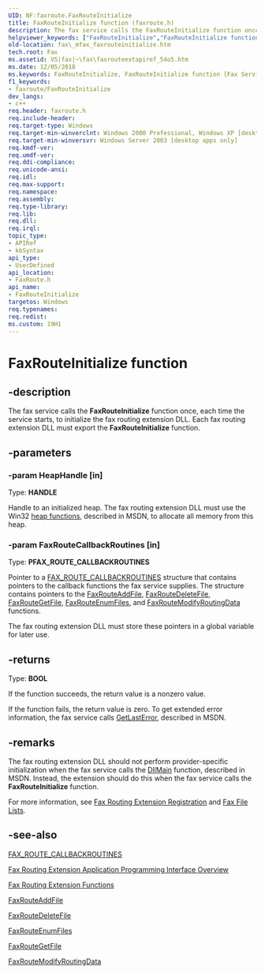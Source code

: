 ```yaml
---
UID: NF:faxroute.FaxRouteInitialize
title: FaxRouteInitialize function (faxroute.h)
description: The fax service calls the FaxRouteInitialize function once, each time the service starts, to initialize the fax routing extension DLL. Each fax routing extension DLL must export the FaxRouteInitialize function.
helpviewer_keywords: ["FaxRouteInitialize","FaxRouteInitialize function [Fax Service]","_mfax_faxrouteinitialize","fax._mfax_faxrouteinitialize","faxroute/FaxRouteInitialize"]
old-location: fax\_mfax_faxrouteinitialize.htm
tech.root: Fax
ms.assetid: VS|fax|~\fax\faxrouteextapiref_54o5.htm
ms.date: 12/05/2018
ms.keywords: FaxRouteInitialize, FaxRouteInitialize function [Fax Service], _mfax_faxrouteinitialize, fax._mfax_faxrouteinitialize, faxroute/FaxRouteInitialize
f1_keywords:
- faxroute/FaxRouteInitialize
dev_langs:
- c++
req.header: faxroute.h
req.include-header: 
req.target-type: Windows
req.target-min-winverclnt: Windows 2000 Professional, Windows XP [desktop apps only]
req.target-min-winversvr: Windows Server 2003 [desktop apps only]
req.kmdf-ver: 
req.umdf-ver: 
req.ddi-compliance: 
req.unicode-ansi: 
req.idl: 
req.max-support: 
req.namespace: 
req.assembly: 
req.type-library: 
req.lib: 
req.dll: 
req.irql: 
topic_type:
- APIRef
- kbSyntax
api_type:
- UserDefined
api_location:
- FaxRoute.h
api_name:
- FaxRouteInitialize
targetos: Windows
req.typenames: 
req.redist: 
ms.custom: 19H1
---
```


# FaxRouteInitialize function


## -description


The fax service calls the <b>FaxRouteInitialize</b> function once, each time the service starts, to initialize the fax routing extension DLL. Each fax routing extension DLL must export the <b>FaxRouteInitialize</b> function.


## -parameters




### -param HeapHandle [in]

Type: <b>HANDLE</b>

Handle to an initialized heap. The fax routing extension DLL must use the Win32 <a href="https://docs.microsoft.com/windows/desktop/Memory/heap-functions">heap functions</a>, described in MSDN, to allocate all memory from this heap.


### -param FaxRouteCallbackRoutines [in]

Type: <b>PFAX_ROUTE_CALLBACKROUTINES</b>

Pointer to a <a href="https://docs.microsoft.com/windows/desktop/api/faxroute/ns-faxroute-fax_route_callbackroutines">FAX_ROUTE_CALLBACKROUTINES</a> structure that contains pointers to the callback functions the fax service supplies. The structure contains pointers to the <a href="https://docs.microsoft.com/previous-versions/windows/desktop/api/faxroute/nc-faxroute-pfaxrouteaddfile">FaxRouteAddFile</a>, <a href="https://docs.microsoft.com/previous-versions/windows/desktop/api/faxroute/nc-faxroute-pfaxroutedeletefile">FaxRouteDeleteFile</a>, <a href="https://docs.microsoft.com/previous-versions/windows/desktop/api/faxroute/nc-faxroute-pfaxroutegetfile">FaxRouteGetFile</a>, <a href="https://docs.microsoft.com/previous-versions/windows/desktop/api/faxroute/nc-faxroute-pfaxrouteenumfiles">FaxRouteEnumFiles</a>, and <a href="https://docs.microsoft.com/previous-versions/windows/desktop/api/faxroute/nc-faxroute-pfaxroutemodifyroutingdata">FaxRouteModifyRoutingData</a> functions. 

                    

The fax routing extension DLL must store these pointers in a global variable for later use.


## -returns



Type: <b>BOOL</b>

If the function succeeds, the return value is a nonzero value.

If the function fails, the return value is zero. To get extended error information, the fax service calls <a href="https://docs.microsoft.com/windows/desktop/api/errhandlingapi/nf-errhandlingapi-getlasterror">GetLastError</a>, described in MSDN.




## -remarks



The fax routing extension DLL should not perform provider-specific initialization when the fax service calls the <a href="https://docs.microsoft.com/windows/desktop/Dlls/dllmain">DllMain</a> function, described in MSDN. Instead, the extension should do this when the fax service calls the <b>FaxRouteInitialize</b> function.

For more information, see <a href="https://docs.microsoft.com/previous-versions/windows/desktop/fax/-mfax-fax-routing-extension-registration">Fax Routing Extension Registration</a> and <a href="https://docs.microsoft.com/previous-versions/windows/desktop/fax/-mfax-fax-file-lists">Fax File Lists</a>.




## -see-also




<a href="https://docs.microsoft.com/windows/desktop/api/faxroute/ns-faxroute-fax_route_callbackroutines">FAX_ROUTE_CALLBACKROUTINES</a>



<a href="https://docs.microsoft.com/previous-versions/windows/desktop/fax/-mfax-about-the-fax-routing-extension-api">Fax Routing Extension Application Programming Interface Overview</a>



<a href="https://docs.microsoft.com/previous-versions/windows/desktop/fax/-mfax-fax-routing-extension-functions">Fax Routing Extension Functions</a>



<a href="https://docs.microsoft.com/previous-versions/windows/desktop/api/faxroute/nc-faxroute-pfaxrouteaddfile">FaxRouteAddFile</a>



<a href="https://docs.microsoft.com/previous-versions/windows/desktop/api/faxroute/nc-faxroute-pfaxroutedeletefile">FaxRouteDeleteFile</a>



<a href="https://docs.microsoft.com/previous-versions/windows/desktop/api/faxroute/nc-faxroute-pfaxrouteenumfiles">FaxRouteEnumFiles</a>



<a href="https://docs.microsoft.com/previous-versions/windows/desktop/api/faxroute/nc-faxroute-pfaxroutegetfile">FaxRouteGetFile</a>



<a href="https://docs.microsoft.com/previous-versions/windows/desktop/api/faxroute/nc-faxroute-pfaxroutemodifyroutingdata">FaxRouteModifyRoutingData</a>
 

 

